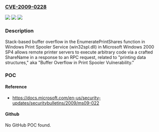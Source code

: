 ### [CVE-2009-0228](https://cve.mitre.org/cgi-bin/cvename.cgi?name=CVE-2009-0228)
![](https://img.shields.io/static/v1?label=Product&message=n%2Fa&color=blue)
![](https://img.shields.io/static/v1?label=Version&message=n%2Fa&color=blue)
![](https://img.shields.io/static/v1?label=Vulnerability&message=n%2Fa&color=brighgreen)

### Description

Stack-based buffer overflow in the EnumeratePrintShares function in Windows Print Spooler Service (win32spl.dll) in Microsoft Windows 2000 SP4 allows remote printer servers to execute arbitrary code via a crafted ShareName in a response to an RPC request, related to "printing data structures," aka "Buffer Overflow in Print Spooler Vulnerability."

### POC

#### Reference
- https://docs.microsoft.com/en-us/security-updates/securitybulletins/2009/ms09-022

#### Github
No GitHub POC found.

